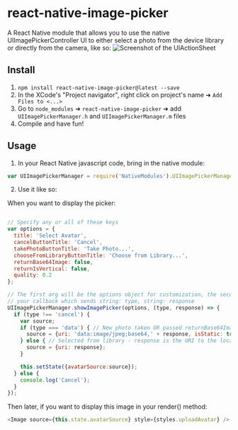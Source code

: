 # react-native-image-picker
A React Native module that allows you to use the native UIImagePickerController UI to either select a photo from the device library or directly from the camera, like so:
![Screenshot of the UIActionSheet](https://github.com/marcshilling/react-native-image-picker/blob/master/AlertSheetImage.jpg)

## Install
1. `npm install react-native-image-picker@latest --save`
2. In the XCode's "Project navigator", right click on project's name ➜ `Add Files to <...>`
3. Go to `node_modules` ➜ `react-native-image-picker` ➜ add `UIImagePickerManager.h` and `UIImagePickerManager.m` files
4. Compile and have fun!

## Usage
1. In your React Native javascript code, bring in the native module:

  ```javascript
var UIImagePickerManager = require('NativeModules').UIImagePickerManager;
  ```
2. Use it like so:

  When you want to display the picker:
  ```javascript

  // Specify any or all of these keys
  var options = {
    title: 'Select Avatar',
    cancelButtonTitle: 'Cancel',
    takePhotoButtonTitle: 'Take Photo...',
    chooseFromLibraryButtonTitle: 'Choose from Library...',
    returnBase64Image: false,
    returnIsVertical: false,
    quality: 0.2
  };

  // The first arg will be the options object for customization, the second is
  // your callback which sends string: type, string: response
  UIImagePickerManager.showImagePicker(options, (type, response) => {
    if (type !== 'cancel') {
      var source;
      if (type === 'data') { // New photo taken OR passed returnBase64Image true -  response is the 64 bit encoded image data string
        source = {uri: 'data:image/jpeg;base64,' + response, isStatic: true};
      } else { // Selected from library - response is the URI to the local file asset
        source = {uri: response};
      }

      this.setState({avatarSource:source});
    } else {
      console.log('Cancel');
    }
  });
  ```
  Then later, if you want to display this image in your render() method:
  ```javascript
  <Image source={this.state.avatarSource} style={styles.uploadAvatar} />
  ```
